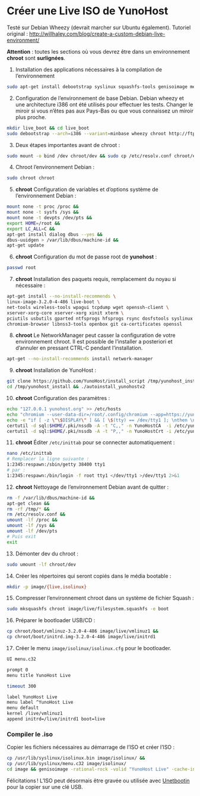 # Créer une Live ISO de YunoHost

Testé sur Debian Wheezy (devrait marcher sur Ubuntu également).
Tutoriel original : http://willhaley.com/blog/create-a-custom-debian-live-environment/

**Attention** : toutes les sections où vous devrez être dans un environnement **chroot** sont **surlignées**.

1. Installation des applications nécessaires à la compilation de l’environnement
```bash
sudo apt-get install debootstrap syslinux squashfs-tools genisoimage memtest86+ rsync
```

2. Configuration de l’environnement de base Debian. Debian wheezy et une architecture i386 ont été utilisés pour effectuer les tests. 
Changer le miroir si vous n’êtes pas aux Pays-Bas ou que vous connaissez un miroir plus proche.

```bash
mkdir live_boot && cd live_boot
sudo debootstrap --arch=i386 --variant=minbase wheezy chroot http://ftp.nl.debian.org/debian/
```

3. Deux étapes importantes avant de chroot :
```bash
sudo mount -o bind /dev chroot/dev && sudo cp /etc/resolv.conf chroot/etc/resolv.conf
```

4. Chroot l’environnement Debian :
```bash
sudo chroot chroot
```

5. **chroot**
Configuration de variables et d’options système de l’environnement Debian :
```bash
mount none -t proc /proc && 
mount none -t sysfs /sys && 
mount none -t devpts /dev/pts && 
export HOME=/root && 
export LC_ALL=C && 
apt-get install dialog dbus --yes && 
dbus-uuidgen > /var/lib/dbus/machine-id && 
apt-get update
```

6. **chroot** Configuration du mot de passe root de **yunohost** :
```bash
passwd root
```

7. **chroot** Installation des paquets requis, remplacement du noyau si nécessaire :
```bash
apt-get install --no-install-recommends \
linux-image-3.2.0-4-486 live-boot \
net-tools wireless-tools wpagui tcpdump wget openssh-client \
xserver-xorg-core xserver-xorg xinit xterm \
pciutils usbutils gparted ntfsprogs hfsprogs rsync dosfstools syslinux partclone nano pv \
chromium-browser libnss3-tools openbox git ca-certificates openssl
```

8. **chroot** Le NetworkManager peut casser la configuration de votre environnement chroot. Il est possible de l’installer a posteriori et d’annuler en pressant CTRL-C pendant l’installation.
```bash
apt-get --no-install-recommends install network-manager
```

9. **chroot** Installation de YunoHost :
```bash
git clone https://github.com/YunoHost/install_script /tmp/yunohost_install
cd /tmp/yunohost_install && ./autoinstall_yunohostv2
```

10. **chroot** Configuration des paramètres :
```bash
echo "127.0.0.1 yunohost.org" >> /etc/hosts
echo "chromium --user-data-dir=/root/.config/chromium --app=https://yunohost.org/yunohost/admin/" >> /etc/xdg/openbox/autostart
echo -e "if [ -z \"\$DISPLAY\" ] && [ \$(tty) == /dev/tty1 ]; \nthen \n    startx \nfi" >> /root/.bashrc
certutil -d sql:$HOME/.pki/nssdb -A -t "C,," -n YunoHostCA  -i /etc/yunohost/certs/yunohost.org/ca.pem
certutil -d sql:$HOME/.pki/nssdb -A -t "P,," -n YunoHostCrt -i /etc/yunohost/certs/yunohost.org/crt.pem
```

11. **chroot** Éditer `/etc/inittab` pour se connecter automatiquement :
```bash
nano /etc/inittab
# Remplacer la ligne suivante :
1:2345:respawn:/sbin/getty 38400 tty1
# par :
1:2345:respawn:/bin/login -f root tty1 </dev/tty1 >/dev/tty1 2>&1
```

12. **chroot** Nettoyage de l’environnement Debian avant de quitter :
```bash
rm -f /var/lib/dbus/machine-id && 
apt-get clean && 
rm -rf /tmp/* && 
rm /etc/resolv.conf && 
umount -lf /proc && 
umount -lf /sys && 
umount -lf /dev/pts
# Puis exit
exit
```

13. Démonter dev du chroot :
```bash
sudo umount -lf chroot/dev
```

14. Créer les répertoires qui seront copiés dans le média bootable :
```bash
mkdir -p image/{live,isolinux}
```

15. Compresser l’environnement chroot dans un système de fichier Squash :
```bash
sudo mksquashfs chroot image/live/filesystem.squashfs -e boot
```

16. Préparer le bootloader USB/CD :
```bash
cp chroot/boot/vmlinuz-3.2.0-4-486 image/live/vmlinuz1 && 
cp chroot/boot/initrd.img-3.2.0-4-486 image/live/initrd1
```

17. Créer le menu `image/isolinux/isolinux.cfg` pour le bootloader.

```bash
UI menu.c32

prompt 0
menu title YunoHost Live

timeout 300

label YunoHost Live
menu label ^YunoHost Live
menu default
kernel /live/vmlinuz1
append initrd=/live/initrd1 boot=live
```

### Compiler le .iso

Copier les fichiers nécessaires au démarrage de l’ISO et créer l’ISO :

```bash
cp /usr/lib/syslinux/isolinux.bin image/isolinux/ && 
cp /usr/lib/syslinux/menu.c32 image/isolinux/
cd image && genisoimage -rational-rock -volid "YunoHost Live" -cache-inodes -joliet -full-iso9660-filenames -b isolinux/isolinux.bin -c isolinux/boot.cat -no-emul-boot -boot-load-size 4 -boot-info-table -output ../yunohost-live.iso . && cd ..
```

Félicitations ! L’ISO peut désormais être gravée ou utilisée avec [Unetbootin](http://unetbootin.sourceforge.net/) pour la copier sur une clé USB.